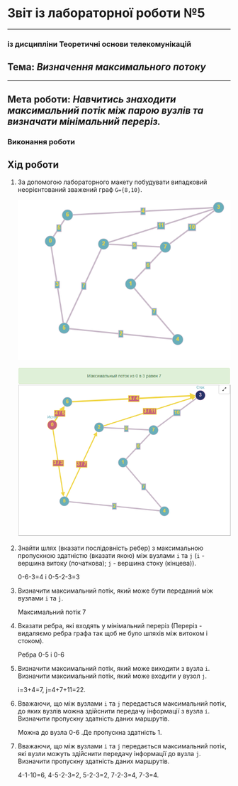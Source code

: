 # Звіт із лабораторної роботи №5
---
### із дисципліни Теоретичні основи телекомунікацій
## Тема: _Визначення максимального потоку_
---
## Мета роботи: _Навчитись знаходити максимальний потік між парою вузлів та визначати мінімальний переріз._


### Виконання роботи

## Хід роботи

1. За допомогою лабораторного макету побудувати випадковий неорієнтований зважений граф `G={8,10}`.

   ![image](https://github.com/DusMax/DUS_Maksim_LAB_TOTK_2021/blob/main/lab5/folder/1.png)

   ![image](https://github.com/DusMax/DUS_Maksim_LAB_TOTK_2021/blob/main/lab5/folder/2.png)

2. Знайти шлях (вказати послідовність ребер) з максимальною пропускною здатністю (вказати якою) між вузлами `i` та `j` (`i` - вершина витоку (початкова); `j` - вершина стоку (кінцева)). 
         

      0-6-3=4 і 0-5-2-3=3
3. Визначити максимальний потік, який може бути переданий між вузлами `i` та `j`. 
         

      Максимальний потік 7
4. Вказати ребра, які входять у мінімальний переріз (Переріз - видаляємо ребра графа так щоб не було шляхів між витоком і стоком). 
   

      Ребра 0-5 i 0-6
5. Визначити максимальний потік, який може виходити з вузла `i`. Визначити максимальний потік, який може входити у вузол `j`. 
   

      i=3+4=7, j=4+7+11=22.
6. Вважаючи, що між вузлами `i` та `j` передається максимальний потік, до яких вузлів можна здійснити передачу інформації з вузла `і`. Визначити пропускну здатність даних маршрутів. 
   

      Можна до вузла 0-6 .Де пропускна здатність 1.
7. Вважаючи, що між вузлами `i` та `j` передається максимальний потік, які вузли можуть здійснити передачу інформації до вузла `j`. Визначити пропускну здатність даних маршрутів. 
   

      4-1-10=6, 4-5-2-3=2, 5-2-3=2, 7-2-3=4, 7-3=4.

